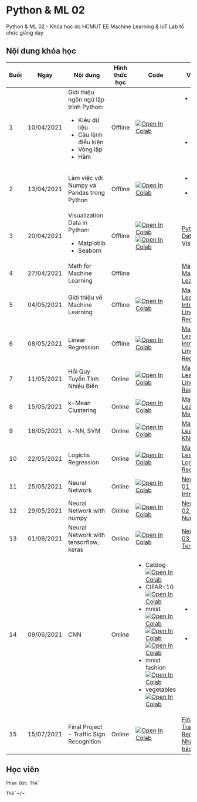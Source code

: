 # Python & ML 02
Python &amp; ML 02 - Khóa học do HCMUT EE Machine Learning &amp; IoT Lab tổ chức giảng dạy



## Nội dung khóa học

| Buổi | Ngày | Nội dung | Hình thức học | Code | Video Record |
| ----- | ----- | ----- | ----- | ----- | ----- |
| 1 | 10/04/2021 | Giới thiệu ngôn ngữ lập trình Python: <br /> <ul><li> Kiểu dữ liệu </li><li> Câu lệnh điều kiện </li><li> Vòng lặp </li><li> Hàm </li></ul> | Offline | [![Open In Colab](https://colab.research.google.com/assets/colab-badge.svg)](https://colab.research.google.com/drive/1hUnQUC0WkMPRI22RV9urMzvLQBxbEgBD?usp=sharing) | <ul><li> [Python 01 - Data Structures, Conditions, Branching & Loops](https://www.youtube.com/watch?v=Ki7O2BRgMmc&list=PLUzMg0FYFJEQsD2iylcKAgbcJ9KzgDcHN&index=2) </li><li> [Python 02 - Functions in Python](https://www.youtube.com/watch?v=wK4Lp9q14CM&list=PLUzMg0FYFJEQsD2iylcKAgbcJ9KzgDcHN&index=2) </li></ul> |
| 2 | 13/04/2021 | Làm việc với Numpy và Pandas trong Python | Offline | [![Open In Colab](https://colab.research.google.com/assets/colab-badge.svg)](https://colab.research.google.com/drive/1elZW3YWewrez0g-lW2dvgWZ7K4J1bKNx?usp=sharing) | <ul><li> [Python 03 - Numpy](https://www.youtube.com/watch?v=8j5p46KLMbo&list=PLUzMg0FYFJEQsD2iylcKAgbcJ9KzgDcHN&index=3) </li><li> [Python 04 - Pandas](https://www.youtube.com/watch?v=e5-5C2rJeTY&list=PLUzMg0FYFJEQsD2iylcKAgbcJ9KzgDcHN&index=4) </li></ul> |
| 3 | 20/04/2021 | Visualization Data in Python: <br /> <ul><li> Matplotlib </li><li> Seaborn </li></ul> | Offline | [![Open In Colab](https://colab.research.google.com/assets/colab-badge.svg)](https://colab.research.google.com/drive/1STzezV1SBvqq71oPxNEdOKbwsn4k7cB1?usp=sharing) [![Open In Colab](https://colab.research.google.com/assets/colab-badge.svg)](https://colab.research.google.com/drive/1hsKZOszL64BkJudfCSk2dfSiC03mJawv?usp=sharing) | [Python 05 - Data Visualization](https://www.youtube.com/watch?v=5LzQS7gz6PY&list=PLUzMg0FYFJEQsD2iylcKAgbcJ9KzgDcHN&index=5) |
| 4 | 27/04/2021 | Math for Machine Learning | Offline |  | [Mathematics for Machine Learning 01](https://www.youtube.com/watch?v=3OZBnxtw638&list=PLUzMg0FYFJEQsD2iylcKAgbcJ9KzgDcHN&index=6) |
| 5 | 04/05/2021 | Giới thiệu về Machine Learning  | Offline | [![Open In Colab](https://colab.research.google.com/assets/colab-badge.svg)](https://colab.research.google.com/drive/1alE8uIDEo01abHfOmKOCsyFiNtGR4Qcf?usp=sharing) | [Machine Learning 01 - Introduction - Linear Regression](https://www.youtube.com/watch?v=KvmuOaLYw7s&list=PLUzMg0FYFJEQsD2iylcKAgbcJ9KzgDcHN&index=7) |
| 6 | 08/05/2021 | Linear Regression | Offline | [![Open In Colab](https://colab.research.google.com/assets/colab-badge.svg)](https://colab.research.google.com/drive/17nLmmk6QlaaksOT8kdS2HYpx708Jp7qr?usp=sharing) | [Machine Learning 01 - Introduction - Linear Regression](https://www.youtube.com/watch?v=KvmuOaLYw7s&list=PLUzMg0FYFJEQsD2iylcKAgbcJ9KzgDcHN&index=7) |
| 7 | 11/05/2021 | Hồi Quy Tuyến Tính Nhiều Biến | Online | [![Open In Colab](https://colab.research.google.com/assets/colab-badge.svg)](https://drive.google.com/file/d/1__qrPH_smxOJ285PGXzJcoMgAky3psTk/view?usp=sharing) | [Machine Learning 02 - Linear Regression](https://www.youtube.com/watch?v=5g_kTe5JGjc&list=PLUzMg0FYFJEQsD2iylcKAgbcJ9KzgDcHN&index=8) |
| 8 | 15/05/2021 | k-Mean Clustering | Online | [![Open In Colab](https://colab.research.google.com/assets/colab-badge.svg)](https://colab.research.google.com/drive/180e6NrwjpVtg67wAFsiVRNNw47jbiHUY?usp=sharing) | [Machine Learning 03 - K-Means](https://www.youtube.com/watch?v=A3mN_gPoIh8&list=PLUzMg0FYFJEQsD2iylcKAgbcJ9KzgDcHN&index=9) |
| 9 | 18/05/2021 | k-NN, SVM | Online | [![Open In Colab](https://colab.research.google.com/assets/colab-badge.svg)](https://colab.research.google.com/drive/1zFB8DzWiDgBbwCVR6O2S8zvA3mGrLDNh?usp=sharing) | [Machine Learning 04 - KNN, SVM](https://www.youtube.com/watch?v=Vlk407wTgeU&list=PLUzMg0FYFJEQsD2iylcKAgbcJ9KzgDcHN&index=10) |
| 10 | 22/05/2021 | Logictis Regression | Online | [![Open In Colab](https://colab.research.google.com/assets/colab-badge.svg)](https://colab.research.google.com/drive/1fpztDYBcJmRVsTEKY6RhnSVqZ6LUoxJA?usp=sharing) | [Machine Learning 05 - Logistic Regression](https://www.youtube.com/watch?v=y_1jIduYJOE&list=PLUzMg0FYFJEQsD2iylcKAgbcJ9KzgDcHN&index=11) |
| 11 | 25/05/2021 | Neural Network | Online | [![Open In Colab](https://colab.research.google.com/assets/colab-badge.svg)](https://colab.research.google.com/drive/19p6Ct-_5zpnPFs6QJDGv99noy0EJayp1?usp=sharing) | [Neural Network 01 - Introduction](https://www.youtube.com/watch?v=BVyr6RAfCus&list=PLUzMg0FYFJEQsD2iylcKAgbcJ9KzgDcHN&index=12) |
| 12 | 29/05/2021 | Neural Network with numpy | Online | [![Open In Colab](https://colab.research.google.com/assets/colab-badge.svg)](https://colab.research.google.com/drive/1-yp1injeoB7Zx7OLULlhuY6QExTNhUOR?usp=sharing) | [Neural Network 02 - NN with Numpy](https://www.youtube.com/watch?v=cepLdzNz6E8&list=PLUzMg0FYFJEQsD2iylcKAgbcJ9KzgDcHN&index=13) |
| 13 | 01/06/2021 | Neural Network with tensorflow, keras | Online | [![Open In Colab](https://colab.research.google.com/assets/colab-badge.svg)](https://colab.research.google.com/drive/17aCOLhRVVMhd4XbQLN1Lp10cg9LpeZj3?usp=sharing) | [Neural Network 03 - NN with TensorFlow](https://www.youtube.com/watch?v=bbuxxe3Thgc&list=PLUzMg0FYFJEQsD2iylcKAgbcJ9KzgDcHN&index=14) |
| 14 | 09/06/2021 | CNN | Online | <ul><li> Catdog <br /> [![Open In Colab](https://colab.research.google.com/assets/colab-badge.svg)](https://drive.google.com/file/d/1OCAM0Cbyu63boIkuf-nQznQ9zEqJTlhV/view?usp=sharing) </li><li> CIFAR-10 <br /> [![Open In Colab](https://colab.research.google.com/assets/colab-badge.svg)](https://drive.google.com/file/d/1LDUzGRoDnJ79PK8rKCIF5h8nnoGQeYK5/view?usp=sharing) </li><li> mnist <br /> [![Open In Colab](https://colab.research.google.com/assets/colab-badge.svg)](https://drive.google.com/file/d/1Krse8N0ZNTUfehjpW9YUgKO-WwNN2H09/view?usp=sharing) [![Open In Colab](https://colab.research.google.com/assets/colab-badge.svg)](https://drive.google.com/file/d/1t5-MYn5iHedM_B6Ji2gErYyTEOMgM-iJ/view?usp=sharing) [![Open In Colab](https://colab.research.google.com/assets/colab-badge.svg)](https://drive.google.com/file/d/1GdL-4iy0BqdOxVqv2g6ND0Z-4-KQoV-f/view?usp=sharing) </li><li> mnist fashion <br /> [![Open In Colab](https://colab.research.google.com/assets/colab-badge.svg)](https://drive.google.com/file/d/122dop27-sAqXHfXJh4X5SyfDEETj_AYa/view?usp=sharing) </li><li> vegetables <br /> [![Open In Colab](https://colab.research.google.com/assets/colab-badge.svg)](https://drive.google.com/file/d/1Yczbv3i5D-8vBcMF1LF2ar3gaUMfkK4z/view?usp=sharing) </li></ul> | <ul><li> [Convolutional Neural Network 01: Introduction](https://www.youtube.com/watch?v=IpbSvrXuq8E&list=PLUzMg0FYFJEQsD2iylcKAgbcJ9KzgDcHN&index=15) </li><li> [Convolutional Neural Network 02: Practice](https://www.youtube.com/watch?v=fgiYVlxRiE4&list=PLUzMg0FYFJEQsD2iylcKAgbcJ9KzgDcHN&index=16) </li></ul> |
| 15 | 15/07/2021 | Final Project - Traffic Sign Recognition  | Online | [![Open In Colab](https://colab.research.google.com/assets/colab-badge.svg)](https://colab.research.google.com/drive/1xJagemKQlUKMrWu42mMrH5qbnKATytFZ?usp=sharing) | [Final Project 06: Traffic Sign Recognition - Nhận dạng biển báo giao thông](https://www.youtube.com/watch?v=hguVjU5udyQ) |









## Học viên
```
Phạm Đức Thể

Thể ~/~
```

